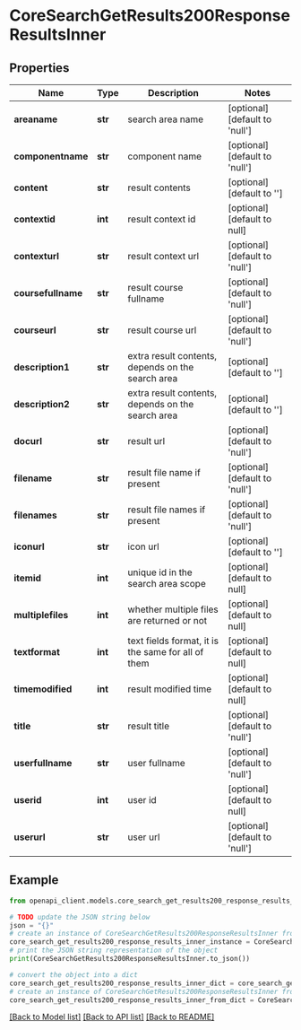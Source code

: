 # CoreSearchGetResults200ResponseResultsInner


## Properties

Name | Type | Description | Notes
------------ | ------------- | ------------- | -------------
**areaname** | **str** | search area name | [optional] [default to 'null']
**componentname** | **str** | component name | [optional] [default to 'null']
**content** | **str** | result contents | [optional] [default to '']
**contextid** | **int** | result context id | [optional] [default to null]
**contexturl** | **str** | result context url | [optional] [default to 'null']
**coursefullname** | **str** | result course fullname | [optional] [default to 'null']
**courseurl** | **str** | result course url | [optional] [default to 'null']
**description1** | **str** | extra result contents, depends on the search area | [optional] [default to '']
**description2** | **str** | extra result contents, depends on the search area | [optional] [default to '']
**docurl** | **str** | result url | [optional] [default to 'null']
**filename** | **str** | result file name if present | [optional] [default to 'null']
**filenames** | **str** | result file names if present | [optional] [default to 'null']
**iconurl** | **str** | icon url | [optional] [default to '']
**itemid** | **int** | unique id in the search area scope | [optional] [default to null]
**multiplefiles** | **int** | whether multiple files are returned or not | [optional] [default to null]
**textformat** | **int** | text fields format, it is the same for all of them | [optional] [default to null]
**timemodified** | **int** | result modified time | [optional] [default to null]
**title** | **str** | result title | [optional] [default to 'null']
**userfullname** | **str** | user fullname | [optional] [default to 'null']
**userid** | **int** | user id | [optional] [default to null]
**userurl** | **str** | user url | [optional] [default to 'null']

## Example

```python
from openapi_client.models.core_search_get_results200_response_results_inner import CoreSearchGetResults200ResponseResultsInner

# TODO update the JSON string below
json = "{}"
# create an instance of CoreSearchGetResults200ResponseResultsInner from a JSON string
core_search_get_results200_response_results_inner_instance = CoreSearchGetResults200ResponseResultsInner.from_json(json)
# print the JSON string representation of the object
print(CoreSearchGetResults200ResponseResultsInner.to_json())

# convert the object into a dict
core_search_get_results200_response_results_inner_dict = core_search_get_results200_response_results_inner_instance.to_dict()
# create an instance of CoreSearchGetResults200ResponseResultsInner from a dict
core_search_get_results200_response_results_inner_from_dict = CoreSearchGetResults200ResponseResultsInner.from_dict(core_search_get_results200_response_results_inner_dict)
```
[[Back to Model list]](../README.md#documentation-for-models) [[Back to API list]](../README.md#documentation-for-api-endpoints) [[Back to README]](../README.md)


